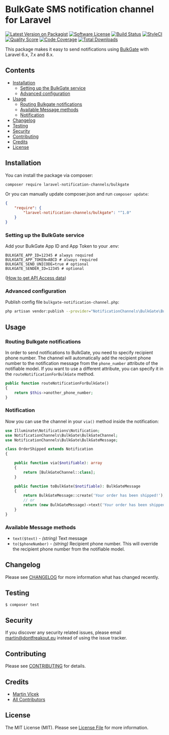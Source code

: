 
# BulkGate SMS notification channel for Laravel

[![Latest Version on Packagist](https://img.shields.io/packagist/v/laravel-notification-channels/bulkgate.svg?style=flat-square)](https://packagist.org/packages/laravel-notification-channels/bulkgate)
[![Software License](https://img.shields.io/badge/license-MIT-brightgreen.svg?style=flat-square)](LICENSE.md)
[![Build Status](https://img.shields.io/travis/laravel-notification-channels/bulkgate/master.svg?style=flat-square)](https://travis-ci.org/laravel-notification-channels/bulkgate)
[![StyleCI](https://github.styleci.io/repos/431969862/shield?branch=bulkgate)](https://github.styleci.io/repos/431969862?branch=bulkgate)
[![Quality Score](https://img.shields.io/scrutinizer/g/laravel-notification-channels/bulkgate.svg?style=flat-square)](https://scrutinizer-ci.com/g/laravel-notification-channels/bulkgate)
[![Code Coverage](https://img.shields.io/scrutinizer/coverage/g/laravel-notification-channels/bulkgate/master.svg?style=flat-square)](https://scrutinizer-ci.com/g/laravel-notification-channels/bulkgate/?branch=master)
[![Total Downloads](https://img.shields.io/packagist/dt/laravel-notification-channels/bulkgate.svg?style=flat-square)](https://packagist.org/packages/laravel-notification-channels/bulkgate)

This package makes it easy to send notifications using [BulkGate](https://bulkgate.com) with Laravel 6.x, 7.x and 8.x.

## Contents

- [Installation](#installation)
    - [Setting up the BulkGate service](#setting-up-the-BulkGate-service)
    - [Advanced configuration](#advanced-configuration)
- [Usage](#usage)
    - [Routing Bulkgate notifications](#routing-bulkgate-notifications)
    - [Available Message methods](#available-message-methods)
    - [Notification](#notification)
- [Changelog](#changelog)
- [Testing](#testing)
- [Security](#security)
- [Contributing](#contributing)
- [Credits](#credits)
- [License](#license)


## Installation
You can install the package via composer:

``` bash
composer require laravel-notification-channels/bulkgate
```

Or you can manually update composer.json and run `composer update`:
```json
{
    "require": {
        "laravel-notification-channels/bulkgate": "^1.0"
    } 
}
```

### Setting up the BulkGate service

Add your BulkGate App ID and App Token to your .env:

```
BULKGATE_APP_ID=12345 # always required
BULKGATE_APP_TOKEN=ABCD # always required
BULKGATE_SEND_UNICODE=true # optional
BULKGATE_SENDER_ID=12345 # optional
```

([How to get API Access data](https://help.bulkgate.com/docs/en/api-administration.html#how-do-i-get-api-access-data))

### Advanced configuration

Publish config file `bulkgate-notification-channel.php`:
``` bash
php artisan vendor:publish --provider="NotificationChannels\BulkGate\BulkGateServiceProvider"
```

## Usage

### Routing Bulkgate notifications
In order to send notifications to BulkGate, you need to specify recipient phone number.
The channel will automatically add the recipient phone number to the notification message from the `phone_number`
attribute of the notifiable model. If you want to use a different attribute, you can specify it in the `routeNotificationForBulkGate` method.

```php
public function routeNotificationForBulkGate()
{
    return $this->another_phone_number;
}
```
### Notification

Now you can use the channel in your `via()` method inside the notification:
``` php
use Illuminate\Notifications\Notification;
use NotificationChannels\BulkGate\BulkGateChannel;
use NotificationChannels\BulkGate\BulkGateMessage;

class OrderShipped extends Notification
{

    public function via($notifiable): array
    {
        return [BulkGateChannel::class];
    }

    public function toBulkGate($notifiable): BulkGateMessage
    {
        return BulkGateMessage::create('Your order has been shipped!');
        // or
        return (new BulkGateMessage)->text('Your order has been shipped!');
    }
}
```

### Available Message methods

 * `text($text)` - _(string)_ Text message
 * `to($phoneNumber)` - _(string)_ Recipient phone number. This will override the recipient phone number from the notifiable model.

## Changelog

Please see [CHANGELOG](CHANGELOG.md) for more information what has changed recently.

## Testing

``` bash
$ composer test
```

## Security

If you discover any security related issues, please email martin@dontfreakout.eu instead of using the issue tracker.

## Contributing

Please see [CONTRIBUTING](CONTRIBUTING.md) for details.

## Credits

- [Martin Vlcek](https://github.com/dontfreakout)
- [All Contributors](../../contributors)

## License

The MIT License (MIT). Please see [License File](LICENSE.md) for more information.
